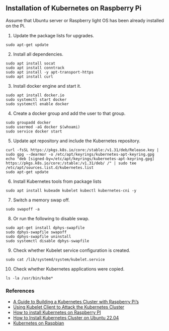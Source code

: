 ## Installation of Kubernetes on Raspberry Pi

Assume that Ubuntu server or Raspberry light OS has been already installed on the Pi.

1. Update the package lists for upgrades.   
```
sudo apt-get update
```   
2. Install all dependencies.   
```
sudo apt install socat
sudo apt install conntrack
sudo apt install -y apt-transport-https
sudo apt install curl
```
3. Install docker engine and start it.   
```
sudo apt install docker.io
sudo systemctl start docker
sudo systemctl enable docker
```
4. Create a docker group and add the user to that group.
```
sudo groupadd docker
sudo usermod -aG docker $(whoami)
sudo service docker start
```   
5. Update apt repository and include the Kubernetes repository.
```
curl -fsSL https://pkgs.k8s.io/core:/stable:/v1.31/deb/Release.key | sudo gpg --dearmor -o /etc/apt/keyrings/kubernetes-apt-keyring.gpg
echo "deb [signed-by=/etc/apt/keyrings/kubernetes-apt-keyring.gpg] https://pkgs.k8s.io/core:/stable:/v1.31/deb/ /" | sudo tee /etc/apt/sources.list.d/kubernetes.list
sudo apt-get update
```   
6. Install Kubernetes tools from package lists
```
sudo apt install kubeadm kubelet kubectl kubernetes-cni -y
```   
7. Switch a memory swap off.
```
sudo swapoff -a
```
8. Or run the following to disable swap.   
```
sudo apt-get install dphys-swapfile
sudo dphys-swapfile swapoff
sudo dphys-swapfile uninstall
sudo systemctl disable dphys-swapfile
```
9. Check whether Kubelet service configuration is created.   
```
sudo cat /lib/systemd/system/kubelet.service
```   
10. Check whether Kubernetes applications were copied.   
```
ls -la /usr/bin/kube*
```  

### References

* [A Guide to Building a Kubernetes Cluster with Raspberry Pi’s](https://alexsniffin.medium.com/a-guide-to-building-a-kubernetes-cluster-with-raspberry-pis-23fa4938d420)
* [Using Kubelet Client to Attack the Kubernetes Cluster](https://www.cyberark.com/resources/threat-research-blog/using-kubelet-client-to-attack-the-kubernetes-cluster)
* [How to install Kubernetes on Raspberry PI](https://medium.com/karlmax-berlin/how-to-install-kubernetes-on-raspberry-pi-53b4ce300b58)
* [How to Install Kubernetes Cluster on Ubuntu 22.04](https://www.linuxtechi.com/install-kubernetes-on-ubuntu-22-04/?utm_content=cmp-true)
* [Kubernetes on Raspbian](https://github.com/alexellis/k8s-on-raspbian)